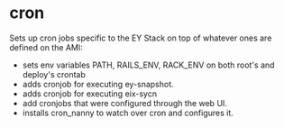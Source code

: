 cron
========

Sets up cron jobs specific to the EY Stack on top of whatever ones are defined on the AMI:
 - sets env variables PATH, RAILS_ENV, RACK_ENV on both root's and deploy's crontab
 - adds cronjob for executing ey-snapshot.
 - adds cronjob for executing eix-sycn
 - add cronjobs that were configured through the web UI.
 - installs cron_nanny to watch over cron and configures it.
